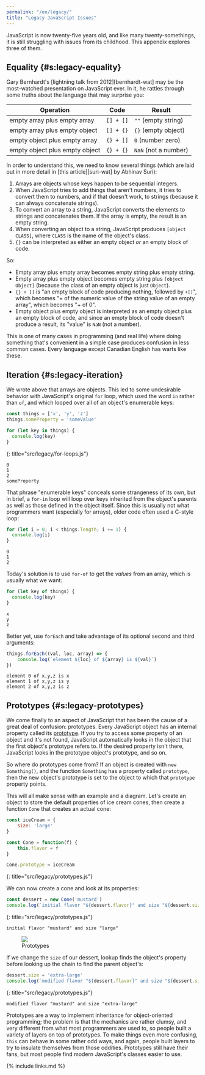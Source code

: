 ```yaml
---
permalink: "/en/legacy/"
title: "Legacy JavaScript Issues"
---
```


JavaScript is now twenty-five years old,
and like many twenty-somethings,
it is still struggling with issues from its childhood.
This appendix explores three of them.

## Equality {#s:legacy-equality}

Gary Bernhardt's [lightning talk from 2012][bernhardt-wat]
may be the most-watched presentation on JavaScript ever.
In it,
he rattles through some truths about the language that may surprise you:

| Operation                      | Code      | Result               |
| ------------------------------ | --------- | -------------------- |
| empty array plus empty array   | `[] + []` | `""` (empty string)  |
| empty array plus empty object  | `[] + {}` | `{}` (empty object)  |
| empty object plus empty array  | `{} + []` | `0` (number zero)    |
| empty object plus empty object | `{} + {}` | `NaN` (not a number) |

In order to understand this, we need to know several things
(which are laid out in more detail in [this article][suri-wat] by Abhinav Suri):

1.  Arrays are objects whose keys happen to be sequential integers.
2.  When JavaScript tries to add things that aren't numbers,
    it tries to convert them to numbers,
    and if that doesn't work,
    to strings (because it can always concatenate strings).
3.  To convert an array to a string,
    JavaScript converts the elements to strings and concatenates them.
    If the array is empty, the result is an empty string.
4.  When converting an object to a string,
    JavaScript produces `[object CLASS]`,
    where `CLASS` is the name of the object's class.
5.  `{}` can be interpreted as either an empty object *or* an empty block of code.

So:

-   Empty array plus empty array becomes empty string plus empty string.
-   Empty array plus empty object becomes empty string plus `[object Object]`
    (because the class of an empty object is just `Object`).
-   `{} + []` is "an empty block of code producing nothing, followed by `+[]`",
    which becomes "+ of the numeric value of the string value of an empty array",
    which becomes "+ of 0".
-   Empty object plus empty object is interpreted as an empty object plus an empty block of code,
    and since an empty block of code doesn't produce a result,
    its "value" is `NaN` (not a number).

This is one of many cases in programming (and real life) where
doing something that's convenient in a simple case
produces confusion in less common cases.
Every language except Canadian English has warts like these.

## Iteration {#s:legacy-iteration}

We wrote above that arrays are objects.
This led to some undesirable behavior with JavaScript's original `for` loop,
which used the word `in` rather than `of`,
and which looped over all of an object's enumerable keys:

```js
const things = ['x', 'y', 'z']
things.someProperty = 'someValue'

for (let key in things) {
  console.log(key)
}
```
{: title="src/legacy/for-loops.js"}
```text
0
1
2
someProperty
```

That phrase "enumerable keys" conceals some strangeness of its own,
but in brief,
a `for-in` loop will loop over keys inherited from the object's parents
as well as those defined in the object itself.
Since this is usually not what programmers want (especially for arrays),
older code often used a C-style loop:

```js
for (let i = 0; i < things.length; i += 1) {
  console.log(i)
}
```
```text
0
1
2
```

Today's solution is to use `for-of` to get the *values* from an array,
which is usually what we want:

```js
for (let key of things) {
  console.log(key)
}
```
```text
x
y
z
```

Better yet, use `forEach` and take advantage of its optional second and third arguments:

```js
things.forEach((val, loc, array) => {
    console.log(`element ${loc} of ${array} is ${val}`)
})
```
```text
element 0 of x,y,z is x
element 1 of x,y,z is y
element 2 of x,y,z is z
```

## Prototypes {#s:legacy-prototypes}

We come finally to an aspect of JavaScript that has been the cause of a great deal of confusion: prototypes.
Every JavaScript object has an internal property called its [prototype](../gloss/#g:prototype).
If you try to access some property of an object and it's not found,
JavaScript automatically looks in the object that the first object's prototype refers to.
If the desired property isn't there,
JavaScript looks in the prototype object's prototype, and so on.

So where do prototypes come from?
If an object is created with `new Something()`,
and the function `Something` has a property called `prototype`,
then the new object's prototype is set to the object to which that
`prototype` property points.

This will all make sense with an example and a diagram.
Let's create an object to store the default properties of ice cream cones,
then create a function `Cone` that creates an actual cone:

```js
const iceCream = {
    size: 'large'
}

const Cone = function(f) {
    this.flavor = f
}

Cone.prototype = iceCream
```
{: title="src/legacy/prototypes.js"}

We can now create a cone and look at its properties:

```js
const dessert = new Cone('mustard')
console.log(`initial flavor "${dessert.flavor}" and size "${dessert.size}"`)
```
{: title="src/legacy/prototypes.js"}
```text
initial flavor "mustard" and size "large"
```

<figure id="f:legacy-prototype"> <img src="../../files/legacy-prototype.svg" /> <figcaption>Prototypes</figcaption> </figure>

If we change the `size` of our dessert,
lookup finds the object's property before looking up the chain to find the parent object's:

```js
dessert.size = 'extra-large'
console.log(`modified flavor "${dessert.flavor}" and size "${dessert.size}"`)
```
{: title="src/legacy/prototypes.js"}
```text
modified flavor "mustard" and size "extra-large"
```

Prototypes are a way to implement inheritance for object-oriented programming;
the problem is that the mechanics are rather clumsy,
and very different from what most programmers are used to,
so people built a variety of layers on top of prototypes.
To make things even more confusing,
`this` can behave in some rather odd ways,
and again,
people built layers to try to insulate themselves from those oddities.
Prototypes still have their fans,
but most people find modern JavaScript's classes easier to use.

{% include links.md %}
